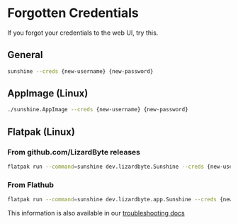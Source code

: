 # Forgotten Credentials

If you forgot your credentials to the web UI, try this.

## General

```bash
sunshine --creds {new-username} {new-password}
```

## AppImage (Linux)

```bash
./sunshine.AppImage --creds {new-username} {new-password}
```

## Flatpak (Linux)

### From github.com/LizardByte releases

```bash
flatpak run --command=sunshine dev.lizardbyte.Sunshine --creds {new-username} {new-password}
```

### From Flathub

```bash
flatpak run --command=sunshine dev.lizardbyte.app.Sunshine --creds {new-username} {new-password}
```

This information is also available in our
[troubleshooting docs](https://docs.lizardbyte.dev/projects/sunshine/en/latest/troubleshooting/general.html#forgotten-credentials)
